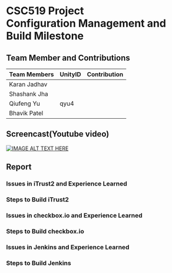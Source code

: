 # CSC519 Project <br/> Configuration Management and Build Milestone
## Team Member and Contributions
|__Team Members__        |    __UnityID__  |   __Contribution__  |
-------------------------|-----------------|---------------------|
|  Karan Jadhav          |                 |                     |
|  Shashank Jha          |                 |                     |
|  Qiufeng Yu            |      qyu4       |                     |
|  Bhavik Patel          |                 |                     |

## Screencast(Youtube video)
[![IMAGE ALT TEXT HERE](https://img.youtube.com/vi/XXXXXXXXXXX/0.jpg)](https://www.youtube.com/watch?v=XXXXXXXXXX)

## Report
### Issues in iTrust2 and Experience Learned



### Steps to Build iTrust2



### Issues in checkbox.io and Experience Learned



### Steps to Build checkbox.io


### Issues in Jenkins and Experience Learned


### Steps to Build Jenkins
